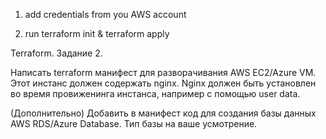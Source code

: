 1) add  credentials   from you AWS account

2) run terraform init & terraform apply


Terraform. Задание 2.
       
Написать
terraform манифест для разворачивания AWS EC2/Azure VM. Этот инстанс должен
содержать nginx. Nginx должен быть установлен во время провиженинга инстанса,
например с помощью user data.
       
(Дополнительно)
Добавить в манифест код для создания базы данных AWS RDS/Azure Database. Тип
базы на ваше усмотрение. 



